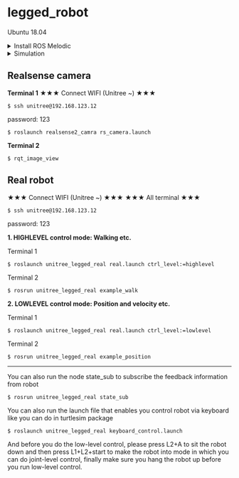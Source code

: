 # legged_robot

Ubuntu 18.04

<details>
    <summary> Install ROS Melodic </summary>
    
## Install [ROS Melodic](http://wiki.ros.org/melodic/Installation/Ubuntu)

Setup your sources.list
```
$ sudo sh -c 'echo "deb http://packages.ros.org/ros/ubuntu $(lsb_release -sc) main" > /etc/apt/sources.list.d/ros-latest.list'
```

Set up your keys
```
$ sudo apt install curl
$ curl -s https://raw.githubusercontent.com/ros/rosdistro/master/ros.asc | sudo apt-key add -
```

Installation
```
$ sudo apt update
$ sudo apt install ros-melodic-desktop-full
```

Environment setup
```
$ echo "source /opt/ros/melodic/setup.bash" >> ~/.bashrc
$ source ~/.bashrc
```

Dependencies for building packages
```
$ sudo apt install python-rosdep python-rosinstall python-rosinstall-generator python-wstool build-essential
$ sudo apt install python-rosdep
$ rosdep update
```
</details>



<details>
    <summary> Simulation </summary>
    
## Simulation

Make workspace
```
$ mkdir -p ~/legged_ws/src
```

*You have to install three packages!*
*Please open a new terminal for each package you install*

Install and build package 1
```
$ cd legged_ws/src
$ git clone https://github.com/unitreerobotics/unitree_legged_sdk.git
$ cd unitree_legged_sdk
$ mkdir build
$ cd build
$ cmake ..
$ make
```

Install and build package 2
```
$ cd legged_ws/src
$ git clone https://github.com/unitreerobotics/unitree_ros_to_real.git
```

Install and build package 3
```
$ cd legged_ws/src
$ git clone https://github.com/unitreerobotics/unitree_ros.git
$ sudo apt-get install ros-melodic-controller-interface  ros-melodic-gazebo-ros-control ros-melodic-joint-state-controller ros-melodic-effort-controllers ros-melodic-joint-trajectory-controller
```

open the new termial
```
$ cd legged_ws
$ catkin_make
```

Now start simulation!
</details>

## Realsense camera

**Terminal 1**
★★★ Connect WIFI (Unitree ~) ★★★
```
$ ssh unitree@192.168.123.12
```
password: 123


```
$ roslaunch realsense2_camra rs_camera.launch
```

**Terminal 2**
```
$ rqt_image_view
```


## Real robot

★★★ Connect WIFI (Unitree ~) ★★★
★★★ All terminal ★★★
```
$ ssh unitree@192.168.123.12
```
password: 123


**1. HIGHLEVEL control mode: Walking etc.**

Terminal 1
```
$ roslaunch unitree_legged_real real.launch ctrl_level:=highlevel
```

Terminal 2
```
$ rosrun unitree_legged_real example_walk
```

**2. LOWLEVEL control mode: Position and velocity etc.**

Terminal 1
```
$ roslaunch unitree_legged_real real.launch ctrl_level:=lowlevel
```

Terminal 2
```
$ rosrun unitree_legged_real example_position
```

---

You can also run the node state_sub to subscribe the feedback information from robot
```
$ rosrun unitree_legged_real state_sub
```

You can also run the launch file that enables you control robot via keyboard like you can do in turtlesim package
```
$ roslaunch unitree_legged_real keyboard_control.launch
```

And before you do the low-level control, please press L2+A to sit the robot down and then press L1+L2+start to make the robot into mode in which you can do joint-level control, finally make sure you hang the robot up before you run low-level control.
